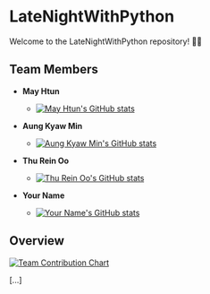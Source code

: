# LateNightWithPython

Welcome to the LateNightWithPython repository! 🌙🐍

## Team Members

- **May Htun**
  - [![May Htun's GitHub stats](https://github-readme-stats-git-masterrstaa-rickstaa.vercel.app/api?username=mayhtun)](https://github.com/mayhtun)

- **Aung Kyaw Min**
  - [![Aung Kyaw Min's GitHub stats](https://github-readme-stats-git-masterrstaa-rickstaa.vercel.app/api?username=aungkyawmin)](https://github.com/aungkyawmin)
- **Thu Rein Oo**
  - [![Thu Rein Oo's GitHub stats](https://github-readme-stats-git-masterrstaa-rickstaa.vercel.app/api?username=thureinoo)](https://github.com/thureinoo)
- **Your Name**
  - [![Your Name's GitHub stats](https://github-readme-stats-git-masterrstaa-rickstaa.vercel.app/api?username=your-username)](https://github.com/your-username)
## Overview

[![Team Contribution Chart](https://github.com/thurein2003/LateNightWithPython/blob/main/team-contribution-chart.svg)](https://github.com/thurein2003/LateNightWithPython/graphs/)

[...]
